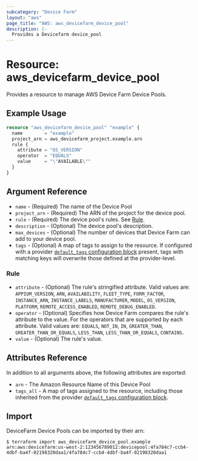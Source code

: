 ```yaml
---
subcategory: "Device Farm"
layout: "aws"
page_title: "AWS: aws_devicefarm_device_pool"
description: |-
  Provides a Devicefarm device_pool
---
```


# Resource: aws_devicefarm_device_pool

Provides a resource to manage AWS Device Farm Device Pools.

## Example Usage


```terraform
resource "aws_devicefarm_device_pool" "example" {
  name        = "example"
  project_arn = aws_devicefarm_project.example.arn
  rule {
    attribute = "OS_VERSION"
    operator  = "EQUALS"
    value     = "\"AVAILABLE\""
  }
}
```

## Argument Reference

* `name` - (Required) The name of the Device Pool
* `project_arn` - (Required) The ARN of the project for the device pool.
* `rule` - (Required) The device pool's rules. See [Rule](#rule).
* `description` - (Optional) The device pool's description.
* `max_devices` - (Optional) The number of devices that Device Farm can add to your device pool.
* `tags` - (Optional) A map of tags to assign to the resource. If configured with a provider [`default_tags` configuration block](https://registry.terraform.io/providers/hashicorp/aws/latest/docs#default_tags-configuration-block) present, tags with matching keys will overwrite those defined at the provider-level.

### Rule

* `attribute` - (Optional) The rule's stringified attribute. Valid values are: `APPIUM_VERSION`, `ARN`, `AVAILABILITY`, `FLEET_TYPE`, `FORM_FACTOR`, `INSTANCE_ARN`, `INSTANCE_LABELS`, `MANUFACTURER`, `MODEL`, `OS_VERSION`, `PLATFORM`, `REMOTE_ACCESS_ENABLED`, `REMOTE_DEBUG_ENABLED`.
* `operator` - (Optional) Specifies how Device Farm compares the rule's attribute to the value. For the operators that are supported by each attribute. Valid values are: `EQUALS`, `NOT_IN`, `IN`, `GREATER_THAN`, `GREATER_THAN_OR_EQUALS`, `LESS_THAN`, `LESS_THAN_OR_EQUALS`, `CONTAINS`.
* `value` - (Optional) The rule's value.

## Attributes Reference

In addition to all arguments above, the following attributes are exported:

* `arn` - The Amazon Resource Name of this Device Pool
* `tags_all` - A map of tags assigned to the resource, including those inherited from the provider [`default_tags` configuration block](https://registry.terraform.io/providers/hashicorp/aws/latest/docs#default_tags-configuration-block).

## Import

DeviceFarm Device Pools can be imported by their arn:

```
$ terraform import aws_devicefarm_device_pool.example arn:aws:devicefarm:us-west-2:123456789012:devicepool:4fa784c7-ccb4-4dbf-ba4f-02198320daa1/4fa784c7-ccb4-4dbf-ba4f-02198320daa1
```
